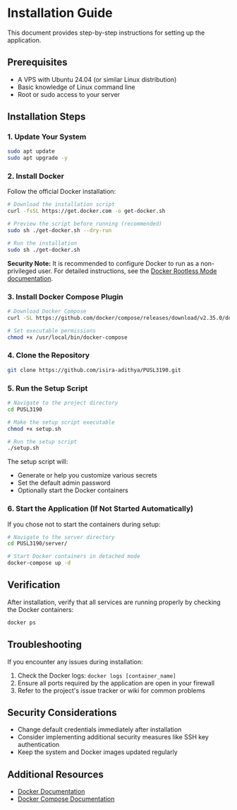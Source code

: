 # Installation Guide

This document provides step-by-step instructions for setting up the application.

## Prerequisites

- A VPS with Ubuntu 24.04 (or similar Linux distribution)
- Basic knowledge of Linux command line
- Root or sudo access to your server

## Installation Steps

### 1. Update Your System

```bash
sudo apt update
sudo apt upgrade -y
```

### 2. Install Docker

Follow the official Docker installation:

```bash
# Download the installation script
curl -fsSL https://get.docker.com -o get-docker.sh

# Preview the script before running (recommended)
sudo sh ./get-docker.sh --dry-run

# Run the installation
sudo sh ./get-docker.sh
```

**Security Note:** It is recommended to configure Docker to run as a non-privileged user. For detailed instructions, see the [Docker Rootless Mode documentation](https://docs.docker.com/go/rootless/).

### 3. Install Docker Compose Plugin

```bash
# Download Docker Compose
curl -SL https://github.com/docker/compose/releases/download/v2.35.0/docker-compose-linux-x86_64 -o /usr/local/bin/docker-compose

# Set executable permissions
chmod +x /usr/local/bin/docker-compose
```

### 4. Clone the Repository

```bash
git clone https://github.com/isira-adithya/PUSL3190.git
```

### 5. Run the Setup Script

```bash
# Navigate to the project directory
cd PUSL3190

# Make the setup script executable
chmod +x setup.sh

# Run the setup script
./setup.sh
```

The setup script will:
- Generate or help you customize various secrets
- Set the default admin password
- Optionally start the Docker containers

### 6. Start the Application (If Not Started Automatically)

If you chose not to start the containers during setup:

```bash
# Navigate to the server directory
cd PUSL3190/server/

# Start Docker containers in detached mode
docker-compose up -d
```

## Verification

After installation, verify that all services are running properly by checking the Docker containers:

```bash
docker ps
```

## Troubleshooting

If you encounter any issues during installation:
1. Check the Docker logs: `docker logs [container_name]`
2. Ensure all ports required by the application are open in your firewall
3. Refer to the project's issue tracker or wiki for common problems

## Security Considerations

- Change default credentials immediately after installation
- Consider implementing additional security measures like SSH key authentication
- Keep the system and Docker images updated regularly

## Additional Resources

- [Docker Documentation](https://docs.docker.com/)
- [Docker Compose Documentation](https://docs.docker.com/compose/)